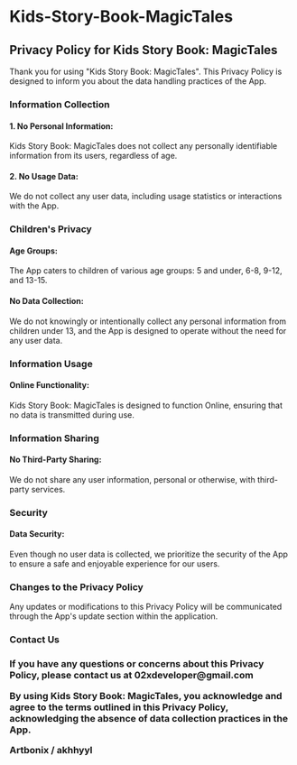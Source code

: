 # Kids-Story-Book-MagicTales


<h2> Privacy Policy for Kids Story Book: MagicTales </h2>


Thank you for using "Kids Story Book: MagicTales". This Privacy Policy is designed to inform you about the data handling practices of the App.

<h3> Information Collection </h3>
<h4> 1. No Personal Information: </h4>
Kids Story Book: MagicTales does not collect any personally identifiable information from its users, regardless of age.

<h4> 2. No Usage Data: </h4>
We do not collect any user data, including usage statistics or interactions with the App.

<h3> Children's Privacy </h3>
<h4> Age Groups: </h4> The App caters to children of various age groups: 5 and under, 6-8, 9-12, and 13-15.
<h4> No Data Collection: </h4> We do not knowingly or intentionally collect any personal information from children under 13, and the App is designed to operate without the need for any user data.

<h3> Information Usage </h3>
<h4> Online Functionality: </h4> Kids Story Book: MagicTales is designed to function Online, ensuring that no data is transmitted during use.

<h3> Information Sharing </h3>
<h4> No Third-Party Sharing: </h4> We do not share any user information, personal or otherwise, with third-party services.

<h3> Security </h3>
<h4> Data Security: </h4> Even though no user data is collected, we prioritize the security of the App to ensure a safe and enjoyable experience for our users.

<h3> Changes to the Privacy Policy </h3>
Any updates or modifications to this Privacy Policy will be communicated through the App's update section within the application.

<h3> Contact Us <h3>
If you have any questions or concerns about this Privacy Policy, please contact us at 02xdeveloper@gmail.com

By using Kids Story Book: MagicTales, you acknowledge and agree to the terms outlined in this Privacy Policy, acknowledging the absence of data collection practices in the App.

Artbonix / akhhyyl
